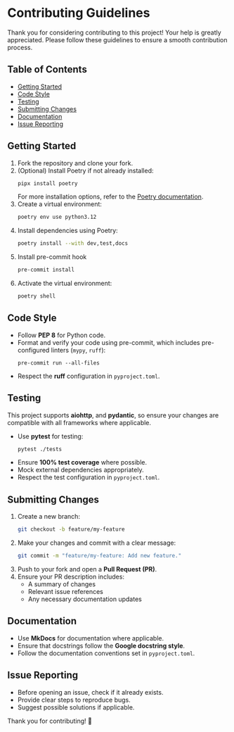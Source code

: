 # Contributing Guidelines

Thank you for considering contributing to this project! Your help is greatly appreciated. Please follow these guidelines
to ensure a smooth contribution process.

## Table of Contents

- [Getting Started](#getting-started)
- [Code Style](#code-style)
- [Testing](#testing)
- [Submitting Changes](#submitting-changes)
- [Documentation](#documentation)
- [Issue Reporting](#issue-reporting)

## Getting Started

1. Fork the repository and clone your fork.
2. (Optional) Install Poetry if not already installed:
    ```sh
    pipx install poetry
    ```
    For more installation options, refer to the [Poetry documentation](https://python-poetry.org/docs/#installation).
3. Create a virtual environment:
    ```sh
    poetry env use python3.12
    ```
4. Install dependencies using Poetry:
    ```sh
    poetry install --with dev,test,docs
    ```
5. Install pre-commit hook
    ```sh
    pre-commit install
    ```
6. Activate the virtual environment:
   ```sh
   poetry shell
   ```

## Code Style

- Follow **PEP 8** for Python code.
- Format and verify your code using pre-commit, which includes pre-configured linters (`mypy`, `ruff`):
    ```shell
    pre-commit run --all-files
    ```
- Respect the **ruff** configuration in `pyproject.toml`.

## Testing

This project supports **aiohttp**, and **pydantic**, so ensure your changes are compatible with all frameworks where
applicable.

- Use **pytest** for testing:
   ```sh
   pytest ./tests
   ```
- Ensure **100% test coverage** where possible.
- Mock external dependencies appropriately.
- Respect the test configuration in `pyproject.toml`.

## Submitting Changes

1. Create a new branch:
   ```sh
   git checkout -b feature/my-feature
   ```
2. Make your changes and commit with a clear message:
   ```sh
   git commit -m "feature/my-feature: Add new feature."
   ```
3. Push to your fork and open a **Pull Request (PR)**.
4. Ensure your PR description includes:
   - A summary of changes
   - Relevant issue references
   - Any necessary documentation updates

## Documentation

- Use **MkDocs** for documentation where applicable.
- Ensure that docstrings follow the **Google docstring style**.
- Follow the documentation conventions set in `pyproject.toml`.

## Issue Reporting

- Before opening an issue, check if it already exists.
- Provide clear steps to reproduce bugs.
- Suggest possible solutions if applicable.

Thank you for contributing! 🎉
